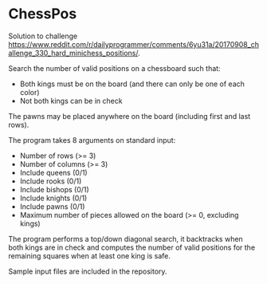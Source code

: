 # ChessPos

Solution to challenge https://www.reddit.com/r/dailyprogrammer/comments/6yu31a/20170908_challenge_330_hard_minichess_positions/.

Search the number of valid positions on a chessboard such that:
- Both kings must be on the board (and there can only be one of each color)
- Not both kings can be in check

The pawns may be placed anywhere on the board (including first and last rows).

The program takes 8 arguments on standard input:
- Number of rows (>= 3)
- Number of columns (>= 3)
- Include queens (0/1)
- Include rooks (0/1)
- Include bishops (0/1)
- Include knights (0/1)
- Include pawns (0/1)
- Maximum number of pieces allowed on the board (>= 0, excluding kings)

The program performs a top/down diagonal search, it backtracks when both kings are in check and computes the number of valid positions for the remaining squares when at least one king is safe.

Sample input files are included in the repository.
